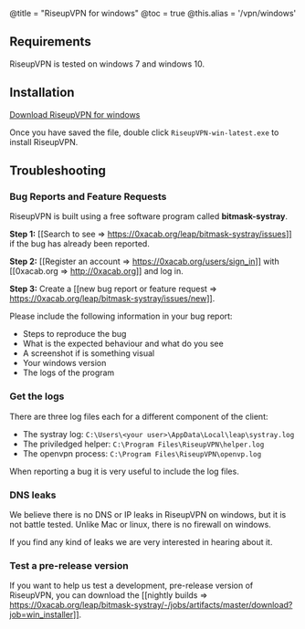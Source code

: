 @title = "RiseupVPN for windows"
@toc = true
@this.alias = '/vpn/windows'

## Requirements

RiseupVPN is tested on windows 7 and windows 10.

## Installation

<a class="btn btn-default btn-lg" href="https://downloads.leap.se/RiseupVPN/windows/RiseupVPN-win-latest.exe"><i class="fa fa-download"></i> Download RiseupVPN for windows</a>

Once you have saved the file, double click <code>RiseupVPN-win-latest.exe</code> to install RiseupVPN.

## Troubleshooting

### Bug Reports and Feature Requests

RiseupVPN is built using a free software program called <b>bitmask-systray</b>.

**Step 1:** [[Search to see => https://0xacab.org/leap/bitmask-systray/issues]] if the bug has already been reported.

**Step 2:** [[Register an account => https://0xacab.org/users/sign_in]] with [[0xacab.org => http://0xacab.org]] and log in.

**Step 3:** Create a [[new bug report or feature request => https://0xacab.org/leap/bitmask-systray/issues/new]].

Please include the following information in your bug report:

* Steps to reproduce the bug
* What is the expected behaviour and what do you see
* A screenshot if is something visual
* Your windows version
* The logs of the program

### Get the logs

There are three log files each for a different component of the client:

* The systray log: `C:\Users\<your user>\AppData\Local\leap\systray.log`
* The priviledged helper: `C:\Program Files\RiseupVPN\helper.log`
* The openvpn process: `C:\Program Files\RiseupVPN\openvp.log`

When reporting a bug it is very useful to include the log files.

### DNS leaks

We believe there is no DNS or IP leaks in RiseupVPN on windows, but it is not battle tested. Unlike Mac or linux, there is no firewall on windows.

If you find any kind of leaks we are very interested in hearing about it.

### Test a pre-release version

If you want to help us test a development, pre-release version of RiseupVPN, you can download the [[nightly builds => https://0xacab.org/leap/bitmask-systray/-/jobs/artifacts/master/download?job=win_installer]].

